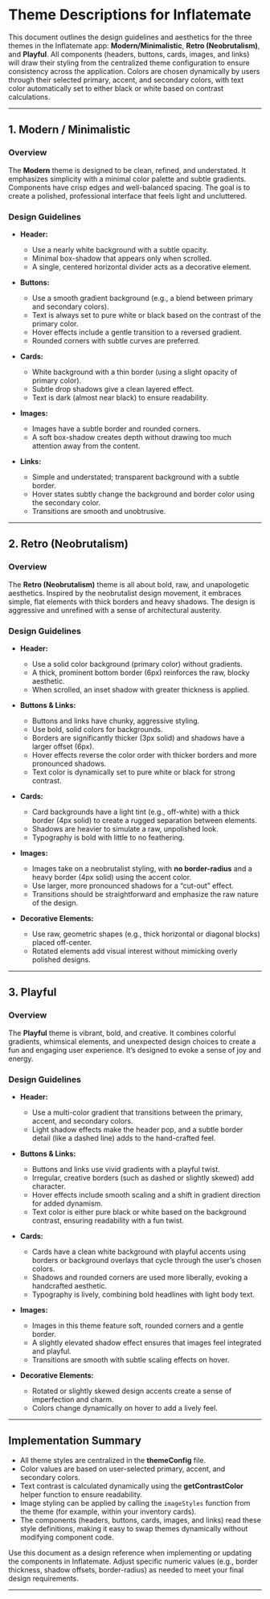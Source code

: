 # Theme Descriptions for Inflatemate

This document outlines the design guidelines and aesthetics for the three themes in the Inflatemate app: **Modern/Minimalistic**, **Retro (Neobrutalism)**, and **Playful**. All components (headers, buttons, cards, images, and links) will draw their styling from the centralized theme configuration to ensure consistency across the application. Colors are chosen dynamically by users through their selected primary, accent, and secondary colors, with text color automatically set to either black or white based on contrast calculations.

---

## 1. Modern / Minimalistic

### Overview
The **Modern** theme is designed to be clean, refined, and understated. It emphasizes simplicity with a minimal color palette and subtle gradients. Components have crisp edges and well-balanced spacing. The goal is to create a polished, professional interface that feels light and uncluttered.

### Design Guidelines

- **Header:**  
  - Use a nearly white background with a subtle opacity.
  - Minimal box-shadow that appears only when scrolled.
  - A single, centered horizontal divider acts as a decorative element.

- **Buttons:**  
  - Use a smooth gradient background (e.g., a blend between primary and secondary colors).
  - Text is always set to pure white or black based on the contrast of the primary color.
  - Hover effects include a gentle transition to a reversed gradient.
  - Rounded corners with subtle curves are preferred.

- **Cards:**  
  - White background with a thin border (using a slight opacity of primary color).
  - Subtle drop shadows give a clean layered effect.
  - Text is dark (almost near black) to ensure readability.

- **Images:**  
  - Images have a subtle border and rounded corners.
  - A soft box-shadow creates depth without drawing too much attention away from the content.

- **Links:**  
  - Simple and understated; transparent background with a subtle border.
  - Hover states subtly change the background and border color using the secondary color.
  - Transitions are smooth and unobtrusive.

---

## 2. Retro (Neobrutalism)

### Overview
The **Retro (Neobrutalism)** theme is all about bold, raw, and unapologetic aesthetics. Inspired by the neobrutalist design movement, it embraces simple, flat elements with thick borders and heavy shadows. The design is aggressive and unrefined with a sense of architectural austerity.

### Design Guidelines

- **Header:**  
  - Use a solid color background (primary color) without gradients.
  - A thick, prominent bottom border (6px) reinforces the raw, blocky aesthetic.
  - When scrolled, an inset shadow with greater thickness is applied.

- **Buttons & Links:**  
  - Buttons and links have chunky, aggressive styling.
  - Use bold, solid colors for backgrounds.
  - Borders are significantly thicker (3px solid) and shadows have a larger offset (6px).
  - Hover effects reverse the color order with thicker borders and more pronounced shadows.
  - Text color is dynamically set to pure white or black for strong contrast.

- **Cards:**  
  - Card backgrounds have a light tint (e.g., off-white) with a thick border (4px solid) to create a rugged separation between elements.
  - Shadows are heavier to simulate a raw, unpolished look.
  - Typography is bold with little to no feathering.

- **Images:**  
  - Images take on a neobrutalist styling, with **no border-radius** and a heavy border (4px solid) using the accent color.
  - Use larger, more pronounced shadows for a “cut-out” effect.
  - Transitions should be straightforward and emphasize the raw nature of the design.

- **Decorative Elements:**  
  - Use raw, geometric shapes (e.g., thick horizontal or diagonal blocks) placed off-center.
  - Rotated elements add visual interest without mimicking overly polished designs.

---

## 3. Playful

### Overview
The **Playful** theme is vibrant, bold, and creative. It combines colorful gradients, whimsical elements, and unexpected design choices to create a fun and engaging user experience. It’s designed to evoke a sense of joy and energy.

### Design Guidelines

- **Header:**  
  - Use a multi-color gradient that transitions between the primary, accent, and secondary colors.
  - Light shadow effects make the header pop, and a subtle border detail (like a dashed line) adds to the hand-crafted feel.

- **Buttons & Links:**  
  - Buttons and links use vivid gradients with a playful twist.
  - Irregular, creative borders (such as dashed or slightly skewed) add character.
  - Hover effects include smooth scaling and a shift in gradient direction for added dynamism.
  - Text color is either pure black or white based on the background contrast, ensuring readability with a fun twist.

- **Cards:**  
  - Cards have a clean white background with playful accents using borders or background overlays that cycle through the user’s chosen colors.
  - Shadows and rounded corners are used more liberally, evoking a handcrafted aesthetic.
  - Typography is lively, combining bold headlines with light body text.

- **Images:**  
  - Images in this theme feature soft, rounded corners and a gentle border.
  - A slightly elevated shadow effect ensures that images feel integrated and playful.
  - Transitions are smooth with subtle scaling effects on hover.

- **Decorative Elements:**  
  - Rotated or slightly skewed design accents create a sense of imperfection and charm.
  - Colors change dynamically on hover to add a lively feel.

---

## Implementation Summary

- All theme styles are centralized in the **themeConfig** file.
- Color values are based on user-selected primary, accent, and secondary colors.
- Text contrast is calculated dynamically using the **getContrastColor** helper function to ensure readability.
- Image styling can be applied by calling the `imageStyles` function from the theme (for example, within your inventory cards).
- The components (headers, buttons, cards, images, and links) read these style definitions, making it easy to swap themes dynamically without modifying component code.

Use this document as a design reference when implementing or updating the components in Inflatemate. Adjust specific numeric values (e.g., border thickness, shadow offsets, border-radius) as needed to meet your final design requirements.

---

